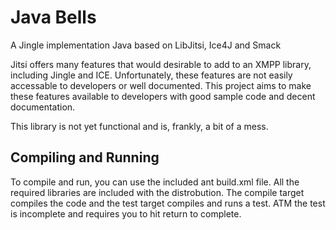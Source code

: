Java Bells
============

A Jingle implementation Java based on LibJitsi, Ice4J and Smack

Jitsi offers many features that would desirable to add to an XMPP library, including
Jingle and ICE. Unfortunately, these features are not easily accessable to developers
or well documented.
This project aims to make these features available to developers with good sample code
and decent documentation.

This library is not yet functional and is, frankly, a bit of a mess.


Compiling and Running
-------------------

To compile and run, you can use the included ant build.xml file. All the required libraries
are included with the distrobution. The compile target compiles the code and the test target
compiles and runs a test. ATM the test is incomplete and requires you to hit return to complete.
